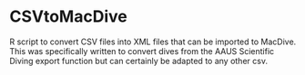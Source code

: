 # CSVtoMacDive
R script to convert CSV files into XML files that can be imported to MacDive.
This was specifically written to convert dives from the AAUS Scientific Diving export function but can certainly be adapted to any other csv.

